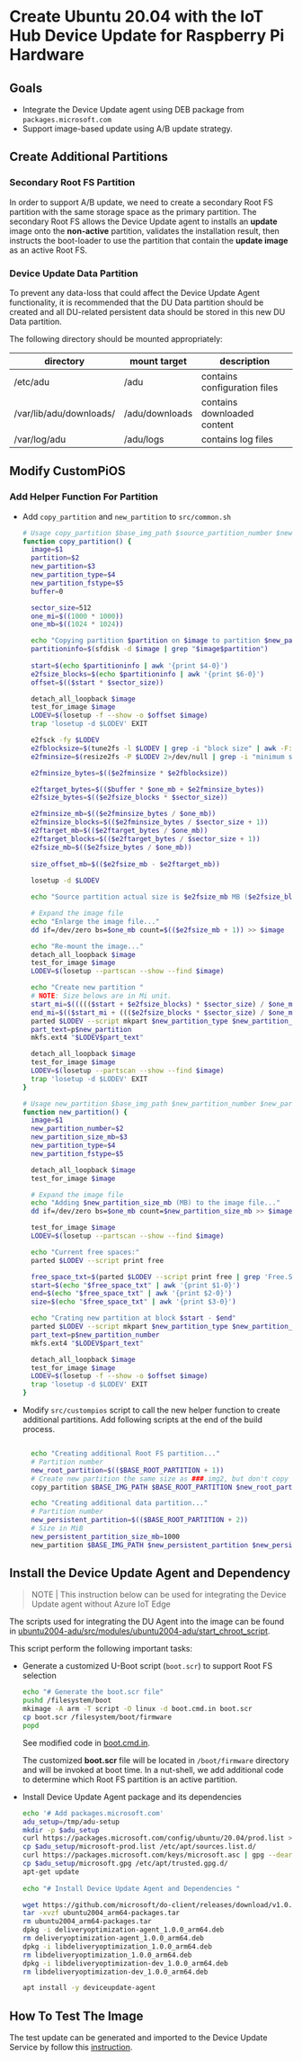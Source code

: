 # Create Ubuntu 20.04 with the IoT Hub Device Update for Raspberry Pi Hardware

## Goals
- Integrate the Device Update agent using DEB package from `packages.microsoft.com`
- Support image-based update using A/B update strategy.

## Create Additional Partitions

### Secondary Root FS Partition
In order to support A/B update, we need to create a secondary Root FS partition with the same storage space as the primary partition.
The secondary Root FS allows the Device Update agent to installs an **update** image onto the **non-active** partition, validates the installation result, then instructs the boot-loader to use the partition that contain the **update image** as an active Root FS.

### Device Update Data Partition
To prevent any data-loss that could affect the Device Update Agent functionality, it is recommended that the DU Data partition should be created and all DU-related persistent data should be stored in this new DU Data partition.

The following directory should be mounted appropriately:

| directory | mount target| description|
|---|---|---|
/etc/adu | /adu | contains configuration files
/var/lib/adu/downloads/ | /adu/downloads | contains downloaded content
/var/log/adu | /adu/logs | contains log files


## Modify CustomPiOS

### Add Helper Function For Partition

- Add `copy_partition` and `new_partition` to `src/common.sh`
    ```sh
    # Usage copy_partition $base_img_path $source_partition_number $new_partition_number 'primary' 'ext4'
    function copy_partition() {
      image=$1
      partition=$2
      new_partition=$3
      new_partition_type=$4
      new_partition_fstype=$5
      buffer=0
    
      sector_size=512
      one_mi=$((1000 * 1000))
      one_mb=$((1024 * 1024))
    
      echo "Copying partition $partition on $image to partition $new_partition"
      partitioninfo=$(sfdisk -d $image | grep "$image$partition")
      
      start=$(echo $partitioninfo | awk '{print $4-0}')
      e2fsize_blocks=$(echo $partitioninfo | awk '{print $6-0}')
      offset=$(($start * $sector_size))
    
      detach_all_loopback $image
      test_for_image $image
      LODEV=$(losetup -f --show -o $offset $image)
      trap 'losetup -d $LODEV' EXIT
    
      e2fsck -fy $LODEV
      e2fblocksize=$(tune2fs -l $LODEV | grep -i "block size" | awk -F: '{print $2-0}')
      e2fminsize=$(resize2fs -P $LODEV 2>/dev/null | grep -i "minimum size" | awk -F: '{print $2-0}')
    
      e2fminsize_bytes=$(($e2fminsize * $e2fblocksize))
    
      e2ftarget_bytes=$(($buffer * $one_mb + $e2fminsize_bytes))
      e2fsize_bytes=$(($e2fsize_blocks * $sector_size))
    
      e2fminsize_mb=$(($e2fminsize_bytes / $one_mb))
      e2fminsize_blocks=$(($e2fminsize_bytes / $sector_size + 1))
      e2ftarget_mb=$(($e2ftarget_bytes / $one_mb))
      e2ftarget_blocks=$(($e2ftarget_bytes / $sector_size + 1))
      e2fsize_mb=$(($e2fsize_bytes / $one_mb))
      
      size_offset_mb=$(($e2fsize_mb - $e2ftarget_mb))
      
      losetup -d $LODEV
    
      echo "Source partition actual size is $e2fsize_mb MB ($e2fsize_blocks blocks), Minimum size is $e2fminsize_mb MB ($e2fminsize file system blocks, $e2fminsize_blocks blocks)"
    
      # Expand the image file
      echo "Enlarge the image file..."
      dd if=/dev/zero bs=$one_mb count=$(($e2fsize_mb + 1)) >> $image
    
      echo "Re-mount the image..."
      detach_all_loopback $image
      test_for_image $image
      LODEV=$(losetup --partscan --show --find $image)
    
      echo "Create new partition "
      # NOTE: Size belows are in Mi unit.
      start_mi=$((((($start + $e2fsize_blocks) * $sector_size) / $one_mi) + 1))
      end_mi=$(($start_mi + ((($e2fsize_blocks * $sector_size) / $one_mi) + 1))) 
      parted $LODEV --script mkpart $new_partition_type $new_partition_fstype $start_mi $end_mi
      part_text=p$new_partition
      mkfs.ext4 "$LODEV$part_text"
    
      detach_all_loopback $image
      test_for_image $image
      LODEV=$(losetup --partscan --show --find $image)
      trap 'losetup -d $LODEV' EXIT
    }
    
    # Usage new_partition $base_img_path $new_partition_number $new_partition_size_mb 'primary' 'ext4'
    function new_partition() {
      image=$1
      new_partition_number=$2
      new_partition_size_mb=$3
      new_partition_type=$4
      new_partition_fstype=$5
    
      detach_all_loopback $image
      test_for_image $image
    
      # Expand the image file
      echo "Adding $new_partition_size_mb (MB) to the image file..."
      dd if=/dev/zero bs=$one_mb count=$new_partition_size_mb >> $image
    
      test_for_image $image
      LODEV=$(losetup --partscan --show --find $image)
    
      echo "Current free spaces:"
      parted $LODEV --script print free
    
      free_space_txt=$(parted $LODEV --script print free | grep 'Free.Space' | tail -1)
      start=$(echo "$free_space_txt" | awk '{print $1-0}')
      end=$(echo "$free_space_txt" | awk '{print $2-0}')
      size=$(echo "$free_space_txt" | awk '{print $3-0}')
    
      echo "Crating new partition at block $start - $end"
      parted $LODEV --script mkpart $new_partition_type $new_partition_fstype $start $end
      part_text=p$new_partition_number
      mkfs.ext4 "$LODEV$part_text"
    
      detach_all_loopback $image
      test_for_image $image
      LODEV=$(losetup -f --show -o $offset $image)
      trap 'losetup -d $LODEV' EXIT
    }
    
    ```
- Modify `src/custompios` script to call the new helper function to create additional partitions. Add following scripts at the end of the build process.
    ```sh

      echo "Creating additional Root FS partition..."
      # Partition number
      new_root_partition=$(($BASE_ROOT_PARTITION + 1))
      # Create new partition the same size as ###.img2, but don't copy any data.
      copy_partition $BASE_IMG_PATH $BASE_ROOT_PARTITION $new_root_partition 'primary' 'ext4'
    
      echo "Creating additional data partition..."
      # Partition number
      new_persistent_partition=$(($BASE_ROOT_PARTITION + 2))
      # Size in MiB
      new_persistent_partition_size_mb=1000
      new_partition $BASE_IMG_PATH $new_persistent_partition $new_persistent_partition_size_mb 'primary' 'ext4'
    
    ```

## Install the Device Update Agent and Dependency

> NOTE | This instruction below can be used for integrating the Device Update agent without Azure IoT Edge

The scripts used for integrating the DU Agent into the image can be found in [ubuntu2004-adu/src/modules/ubuntu2004-adu/start_chroot_script](ubuntu2004-adu/src/modules/ubuntu2004-adu/start_chroot_script).

This script perform the following important tasks:

- Generate a customized U-Boot script (`boot.scr`) to support Root FS selection  
    ```sh
    echo "# Generate the boot.scr file"
    pushd /filesystem/boot
    mkimage -A arm -T script -O linux -d boot.cmd.in boot.scr
    cp boot.scr /filesystem/boot/firmware
    popd
    ```
    See modified code in [boot.cmd.in](./ubuntu2004-adu/src/modules/ubuntu2004-adu/filesystem/boot/boot.cmd.in).  

    The customized **boot.scr** file will be located in `/boot/firmware` directory and will be invoked at boot time.
    In a nut-shell, we add additional code to determine which Root FS partition is an active partition.

- Install Device Update Agent package and its dependencies
    ```sh
    echo '# Add packages.microsoft.com'
    adu_setup=/tmp/adu-setup
    mkdir -p $adu_setup
    curl https://packages.microsoft.com/config/ubuntu/20.04/prod.list > $adu_setup/microsoft-prod.list
    cp $adu_setup/microsoft-prod.list /etc/apt/sources.list.d/
    curl https://packages.microsoft.com/keys/microsoft.asc | gpg --dearmor > $adu_setup/microsoft.gpg
    cp $adu_setup/microsoft.gpg /etc/apt/trusted.gpg.d/
    apt-get update
        
    echo "# Install Device Update Agent and Dependencies "
    
    wget https://github.com/microsoft/do-client/releases/download/v1.0.0/ubuntu2004_arm64-packages.tar -O ubuntu2004_arm64-packages.tar
    tar -xvzf ubuntu2004_arm64-packages.tar
    rm ubuntu2004_arm64-packages.tar
    dpkg -i deliveryoptimization-agent_1.0.0_arm64.deb
    rm deliveryoptimization-agent_1.0.0_arm64.deb
    dpkg -i libdeliveryoptimization_1.0.0_arm64.deb
    rm libdeliveryoptimization_1.0.0_arm64.deb
    dpkg -i libdeliveryoptimization-dev_1.0.0_arm64.deb
    rm libdeliveryoptimization-dev_1.0.0_arm64.deb
    
    apt install -y deviceupdate-agent
    ```

## How To Test The Image
The test update can be generated and imported to the Device Update Service by follow this [instruction](./example-ubuntu-a-b-update/README.md).
